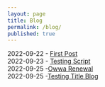 ```yaml
---
layout: page
title: Blog
permalink: /blog/
published: true
---
```

2022-09-22 - [First Post](https://rellinrg.github.io/A-new-post/)
<br>
2022-09-23 - [Testing Script](https://rellinrg.github.io/Blog_Post2/)
<br>
2022-09-25 -[Owwa Renewal](https://rellinrg.github.io/Blog_Post3/)
<br>
2022-09-25 -[Testing Title Blog](https://rellinrg.github.io/Blog_Post3/)
<br>
